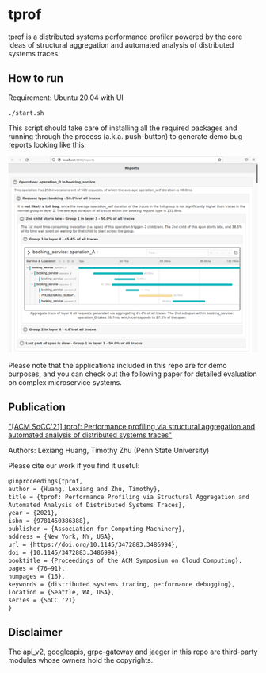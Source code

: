 # tprof

tprof is a distributed systems performance profiler powered by the core ideas of structural aggregation and automated analysis of distributed systems traces.

## How to run
Requirement: Ubuntu 20.04 with UI

```
./start.sh
```

This script should take care of installing all the required packages and running through the process (a.k.a. push-button) to generate demo bug reports looking like this:

![Example bug report](figures/example_bug_report.png)

Please note that the applications included in this repo are for demo purposes, and you can check out the following paper for detailed evaluation on complex microservice systems.

## Publication
["[ACM SoCC'21] tprof: Performance profiling via structural aggregation and automated analysis of distributed systems traces"](https://dl.acm.org/doi/10.1145/3472883.3486994)

Authors: Lexiang Huang, Timothy Zhu (Penn State University)

Please cite our work if you find it useful:
```
@inproceedings{tprof,
author = {Huang, Lexiang and Zhu, Timothy},
title = {tprof: Performance Profiling via Structural Aggregation and Automated Analysis of Distributed Systems Traces},
year = {2021},
isbn = {9781450386388},
publisher = {Association for Computing Machinery},
address = {New York, NY, USA},
url = {https://doi.org/10.1145/3472883.3486994},
doi = {10.1145/3472883.3486994},
booktitle = {Proceedings of the ACM Symposium on Cloud Computing},
pages = {76–91},
numpages = {16},
keywords = {distributed systems tracing, performance debugging},
location = {Seattle, WA, USA},
series = {SoCC '21}
}
```

## Disclaimer
The api_v2, googleapis, grpc-gateway and jaeger in this repo are third-party modules whose owners hold the copyrights. 
